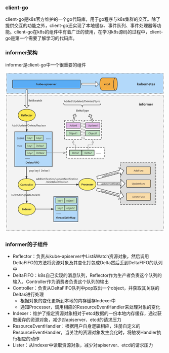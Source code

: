 ### client-go

client-go是k8s官方维护的一个go代码库，用于go程序与k8s集群的交互。除了提供交互的功能之外，client-go还实现了本地缓存、事件队列、事件处理器等功能。client-go在k8s的组件中有着广泛的使用，在学习k8s源码的过程中，client-go是第一个需要了解学习的代码库。

### informer架构
informer是client-go中一个很重要的组件

![alt text](./pictures/informer.png)

### informer的子组件
- Reflector：负责从kube-apiserver中List&Watch资源对象，然后调用DeltaFIFO的方法将资源对象及其变化打包成Delta然后丢到DeltaFIFO的队列中
- DeltaFIFO：k8s自己实现的消息队列，Reflector作为生产者负责这个队列的输入，Controller作为消费者负责这个队列的输出
- Controller：负责从DeltaFIFO队列中pop取出一个object，并获取其关联的Deltas进行处理
    - 根据对象的变化更新到本地的内存缓存Indexer中
    - 通知Processer，调用相应的ResourceEventHandler来处理对象的变化
- Indexer：维护了指定资源对象相对于etcd数据的一份本地内存缓存，通过获取缓存的资源对象，减少对apiserver、etcd的请求压力
- ResourceEventHandler：根据用户自身逻辑相应，注册自定义的ResourceEventHandler，当关注的资源对象发生变化时，将触发Handler执行相应的动作
- Lister：从Indexer中读取资源对象，减少对apiserver、etcd的请求压力